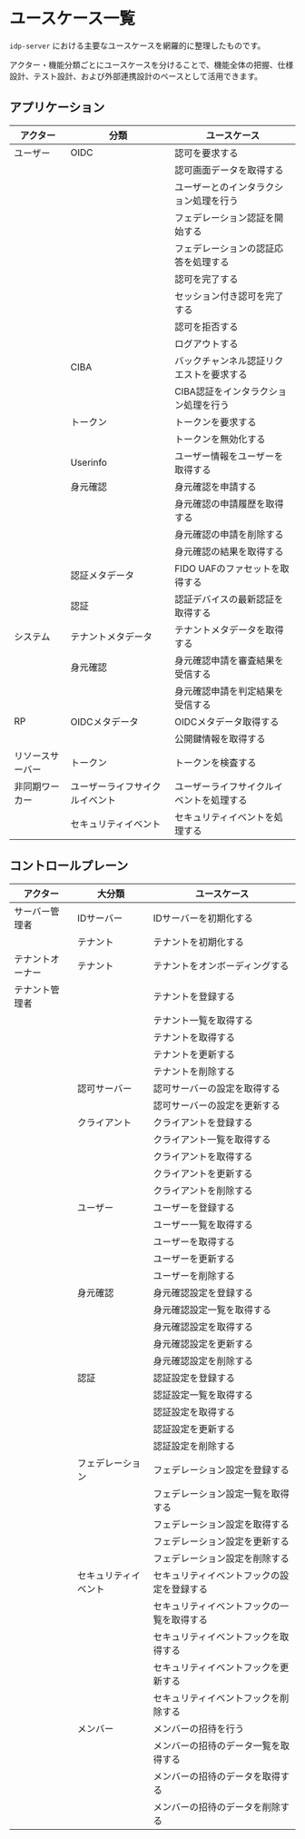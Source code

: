 # ユースケース一覧

`idp-server` における主要なユースケースを網羅的に整理したものです。

アクター・機能分類ごとにユースケースを分けることで、機能全体の把握、仕様設計、テスト設計、および外部連携設計のベースとして活用できます。

## アプリケーション

| アクター     | 分類              | ユースケース               | 
|----------|-----------------|----------------------|
| ユーザー     | OIDC            | 認可を要求する              | 
|          |                 | 認可画面データを取得する         |
|          |                 | ユーザーとのインタラクション処理を行う  | 
|          |                 | フェデレーション認証を開始する      | 
|          |                 | フェデレーションの認証応答を処理する   | 
|          |                 | 認可を完了する              | 
|          |                 | セッション付き認可を完了する       | 
|          |                 | 認可を拒否する              | 
|          |                 | ログアウトする              |
|          | CIBA            | バックチャンネル認証リクエストを要求する | 
|          |                 | CIBA認証をインタラクション処理を行う |
|          | トークン            | トークンを要求する            | 
|          |                 | トークンを無効化する           |
|          | Userinfo        | ユーザー情報をユーザーを取得する     |
|          | 身元確認            | 身元確認を申請する            | 
|          | 　               | 身元確認の申請履歴を取得する       | 
|          |                 | 身元確認の申請を削除する         | 
|          |                 | 身元確認の結果を取得する         | 
|          | 認証メタデータ         | FIDO UAFのファセットを取得する  |
|          | 認証              | 認証デバイスの最新認証を取得する     |
| システム     | テナントメタデータ       | テナントメタデータを取得する       |
|          | 身元確認            | 身元確認申請を審査結果を受信する     | 
|          |                 | 身元確認申請を判定結果を受信する     |
| RP       | OIDCメタデータ       | OIDCメタデータ取得する        | 
|          |                 | 公開鍵情報を取得する           |
| リソースサーバー | トークン            | トークンを検査する            | 
| 非同期ワーカー  | ユーザーライフサイクルイベント | ユーザーライフサイクルイベントを処理する | 
|          | セキュリティイベント      | セキュリティイベントを処理する      | 

## コントロールプレーン

| アクター     | 大分類        | ユースケース                | 
|----------|------------|-----------------------|
| サーバー管理者  | IDサーバー     | IDサーバーを初期化する          | 
|          | テナント       | テナントを初期化する            | 
| テナントオーナー | テナント       | テナントをオンボーディングする       | 
| テナント管理者  |            | テナントを登録する             | 
|          |            | テナント一覧を取得する           |
|          |            | テナントを取得する             |
|          |            | テナントを更新する             | 
|          |            | テナントを削除する             | 
|          | 認可サーバー     | 認可サーバーの設定を取得する        |
|          |            | 認可サーバーの設定を更新する        | 
|          | クライアント     | クライアントを登録する           | 
|          |            | クライアント一覧を取得する         |
|          |            | クライアントを取得する           |
|          |            | クライアントを更新する           | 
|          |            | クライアントを削除する           | 
|          | ユーザー       | ユーザーを登録する             | 
|          |            | ユーザー一覧を取得する           |
|          |            | ユーザーを取得する             | 
|          |            | ユーザーを更新する             | 
|          |            | ユーザーを削除する             | 
|          | 身元確認       | 身元確認設定を登録する           |
|          |            | 身元確認設定一覧を取得する         | 
|          |            | 身元確認設定を取得する           | 
|          |            | 身元確認設定を更新する           | 
|          |            | 身元確認設定を削除する           |
|          | 認証         | 認証設定を登録する             | 
|          |            | 認証設定一覧を取得する           |
|          |            | 認証設定を取得する             | 
|          |            | 認証設定を更新する             |
|          |            | 認証設定を削除する             |
|          | フェデレーション   | フェデレーション設定を登録する       | 
|          |            | フェデレーション設定一覧を取得する     |
|          |            | フェデレーション設定を取得する       | 
|          |            | フェデレーション設定を更新する       |
|          |            | フェデレーション設定を削除する       |
|          | セキュリティイベント | セキュリティイベントフックの設定を登録する | 
|          |            | セキュリティイベントフックの一覧を取得する |
|          |            | セキュリティイベントフックを取得する    | 
|          |            | セキュリティイベントフックを更新する    |
|          |            | セキュリティイベントフックを削除する    |
|          | メンバー       | メンバーの招待を行う            | 
|          |            | メンバーの招待のデータ一覧を取得する    |
|          |            | メンバーの招待のデータを取得する      |
|          |            | メンバーの招待のデータを削除する      |
